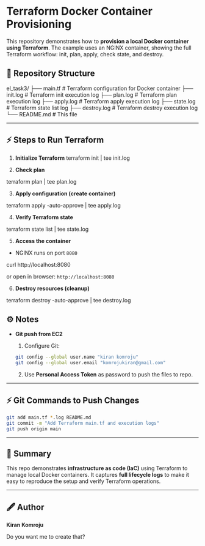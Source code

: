 # Terraform Docker Container Provisioning

This repository demonstrates how to **provision a local Docker container using Terraform**. The example uses an NGINX container, showing the full Terraform workflow: init, plan, apply, check state, and destroy.

## 📂 Repository Structure

el_task3/
├── main.tf          # Terraform configuration for Docker container
├── init.log         # Terraform init execution log
├── plan.log         # Terraform plan execution log
├── apply.log        # Terraform apply execution log
├── state.log        # Terraform state list log
├── destroy.log      # Terraform destroy execution log
└── README.md        # This file

---

## ⚡ Steps to Run Terraform

1. **Initialize Terraform**
terraform init | tee init.log

2. **Check plan**

terraform plan | tee plan.log

3. **Apply configuration (create container)**

terraform apply -auto-approve | tee apply.log

4. **Verify Terraform state**

terraform state list | tee state.log

5. **Access the container**

* NGINX runs on port `8080`

curl http://localhost:8080

or open in browser: `http://localhost:8080`

6. **Destroy resources (cleanup)**

terraform destroy -auto-approve | tee destroy.log

## ⚙️ Notes

* **Git push from EC2**

  1. Configure Git:

  ```bash
  git config --global user.name "kiran komroju"
  git config --global user.email "komrojukiran@gmail.com"
  ```

  2. Use **Personal Access Token** as password to push the files to repo.

---

## ⚡ Git Commands to Push Changes

```bash
git add main.tf *.log README.md
git commit -m "Add Terraform main.tf and execution logs"
git push origin main
```

---

## 🎯 Summary

This repo demonstrates **infrastructure as code (IaC)** using Terraform to manage local Docker containers. It captures **full lifecycle logs** to make it easy to reproduce the setup and verify Terraform operations.

---

## 🖋 Author

**Kiran Komroju**


Do you want me to create that?
```
